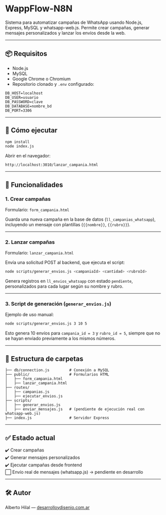# WappFlow-N8N

Sistema para automatizar campañas de WhatsApp usando Node.js, Express, MySQL y whatsapp-web.js. Permite crear campañas, generar mensajes personalizados y lanzar los envíos desde la web.

---

## 📦 Requisitos

- Node.js
- MySQL
- Google Chrome o Chromium
- Repositorio clonado y `.env` configurado:

```env
DB_HOST=localhost
DB_USER=usuario
DB_PASSWORD=clave
DB_DATABASE=nombre_bd
DB_PORT=3306
```

---

## 🚀 Cómo ejecutar

```bash
npm install
node index.js
```

Abrir en el navegador:
```
http://localhost:3010/lanzar_campania.html
```

---

## 🧩 Funcionalidades

### 1. Crear campañas
Formulario: `form_campania.html`

Guarda una nueva campaña en la base de datos (`ll_campanias_whatsapp`), incluyendo un mensaje con plantillas (`{{nombre}}`, `{{rubro}}`).

---

### 2. Lanzar campañas
Formulario: `lanzar_campania.html`

Envía una solicitud POST al backend, que ejecuta el script:

```bash
node scripts/generar_envios.js <campaniaId> <cantidad> <rubroId>
```

Genera registros en `ll_envios_whatsapp` con estado `pendiente`, personalizados para cada lugar según su nombre y rubro.

---

### 3. Script de generación (`generar_envios.js`)
Ejemplo de uso manual:

```bash
node scripts/generar_envios.js 3 10 5
```

Esto genera 10 envíos para `campania_id = 3` y `rubro_id = 5`, siempre que no se hayan enviado previamente a los mismos números.

---

## 📁 Estructura de carpetas

```
├── db/connection.js         # Conexión a MySQL
├── public/                  # Formularios HTML
│   ├── form_campania.html
│   ├── lanzar_campania.html
├── routes/
│   ├── campanias.js
│   ├── ejecutar_envios.js
├── scripts/
│   ├── generar_envios.js
│   ├── enviar_mensajes.js   # (pendiente de ejecución real con whatsapp-web.js)
├── index.js                 # Servidor Express
```

---

## ✅ Estado actual

✔️ Crear campañas  
✔️ Generar mensajes personalizados  
✔️ Ejecutar campañas desde frontend  
⬜ Envío real de mensajes (whatsapp.js) → pendiente en desarrollo

---

## 🛠️ Autor

Alberto Hilal — [desarrolloydisenio.com.ar](https://desarrolloydisenio.com.ar/)
